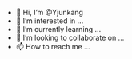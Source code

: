 - 👋 Hi, I’m @Yjunkang
- 👀 I’m interested in ...
- 🌱 I’m currently learning ...
- 💞️ I’m looking to collaborate on ...
- 📫 How to reach me ...

<!---
Yjunkang/Yjunkang is a ✨ special ✨ repository because its `README.md` (this file) appears on your GitHub profile.
You can click the Preview link to take a look at your changes.
--->
